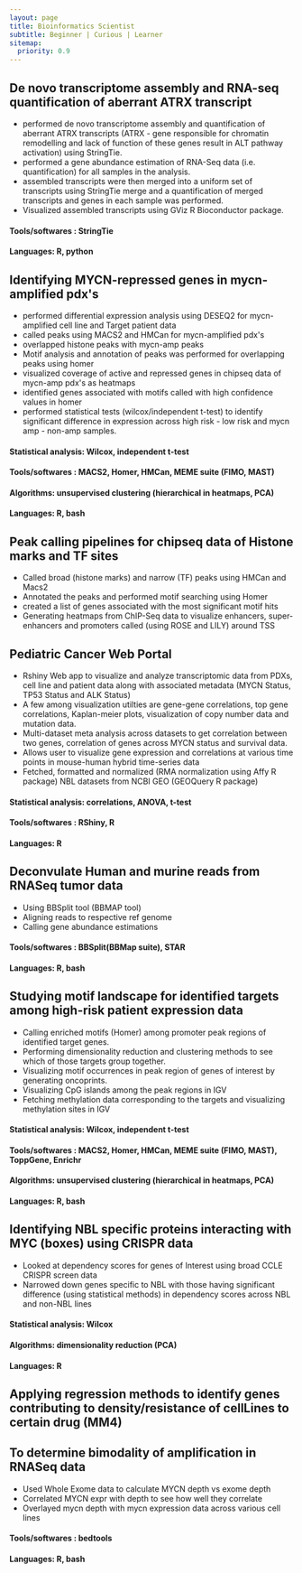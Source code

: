 ```yaml
---
layout: page
title: Bioinformatics Scientist
subtitle: Beginner | Curious | Learner
sitemap:
  priority: 0.9
---
```



## De novo transcriptome assembly and RNA-seq quantification of aberrant ATRX transcript
- performed de novo transcriptome assembly and quantification of aberrant ATRX transcripts (ATRX - gene responsible for chromatin remodelling and lack of function of these genes result in ALT pathway activation) using StringTie.
- performed a gene abundance estimation of RNA-Seq data (i.e. quantification) for all samples in the analysis.
- assembled transcripts were then merged into a uniform set of transcripts using StringTie merge and a quantification of merged transcripts and genes in each sample was performed.
- Visualized assembled transcripts using GViz R Bioconductor package.
#### Tools/softwares : StringTie
#### Languages: R, python



## Identifying MYCN-repressed genes in mycn-amplified pdx's
- performed differential expression analysis using DESEQ2 for mycn-amplified cell line and Target patient data
- called peaks using MACS2 and HMCan for mycn-amplified pdx's
- overlapped histone peaks with mycn-amp peaks
- Motif analysis and annotation of peaks was performed for overlapping peaks using homer
- visualized coverage of active and repressed genes in chipseq data of mycn-amp pdx's as heatmaps
- identified genes associated with motifs called with high confidence values in homer
- performed statistical tests (wilcox/independent t-test) to identify significant difference in expression across high risk - low risk and mycn amp - non-amp samples.
#### Statistical analysis: Wilcox, independent t-test
#### Tools/softwares : MACS2, Homer, HMCan, MEME suite (FIMO, MAST)
#### Algorithms: unsupervised clustering (hierarchical in heatmaps, PCA)
#### Languages: R, bash

## Peak calling pipelines for chipseq data of Histone marks and TF sites
- Called broad (histone marks) and narrow (TF) peaks using HMCan and Macs2
- Annotated the peaks and performed motif searching using Homer
- created a list of genes associated with the most significant motif hits
- Generating heatmaps from ChIP-Seq data to visualize enhancers, super-enhancers and promoters called (using ROSE and LILY) around TSS

## Pediatric Cancer Web Portal
- Rshiny Web app to visualize and analyze transcriptomic data from PDXs, cell line and patient data along with associated metadata (MYCN Status, TP53 Status and ALK Status)
- A few among visualization utilties are gene-gene correlations, top gene correlations, Kaplan-meier plots, visualization of copy number data and mutation data.
- Multi-dataset meta analysis across datasets to get correlation between two genes, correlation of genes across MYCN status and survival data.
- Allows user to visualize gene expression and correlations at various time points in mouse-human hybrid time-series data
- Fetched, formatted and normalized (RMA normalization using Affy R package) NBL datasets from NCBI GEO (GEOQuery R package)
#### Statistical analysis: correlations, ANOVA, t-test
#### Tools/softwares : RShiny, R
#### Languages: R

## Deconvulate Human and murine reads from RNASeq tumor data
- Using BBSplit tool (BBMAP tool)
- Aligning reads to respective ref genome 
- Calling gene abundance estimations
#### Tools/softwares : BBSplit(BBMap suite), STAR
#### Languages: R, bash

## Studying motif landscape for identified targets among high-risk patient expression data
- Calling enriched motifs (Homer) among promoter peak regions of identified target genes.
- Performing dimensionality reduction and clustering methods to see which of those targets group together.
- Visualizing motif occurrences in peak region of genes of interest by generating oncoprints.
- Visualizing CpG islands among the peak regions in IGV
- Fetching methylation data corresponding to the targets and visualizing methylation sites in IGV
#### Statistical analysis: Wilcox, independent t-test
#### Tools/softwares : MACS2, Homer, HMCan, MEME suite (FIMO, MAST), ToppGene, Enrichr
#### Algorithms: unsupervised clustering (hierarchical in heatmaps, PCA)
#### Languages: R, bash

## Identifying NBL specific proteins interacting with MYC (boxes) using CRISPR data 
- Looked at dependency scores for genes of Interest using broad CCLE CRISPR screen data
- Narrowed down genes specific to NBL with those having significant difference (using statistical methods) in dependency scores across NBL and non-NBL lines
#### Statistical analysis: Wilcox
#### Algorithms: dimensionality reduction (PCA)
#### Languages: R

## Applying regression methods to identify genes contributing to density/resistance of cellLines to certain drug (MM4)

## To determine bimodality of amplification in RNASeq data
- Used Whole Exome data to calculate MYCN depth vs exome depth
- Correlated MYCN expr with depth to see how well they correlate
- Overlayed mycn depth with mycn expression data across various cell lines
#### Tools/softwares : bedtools
#### Languages: R, bash

